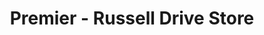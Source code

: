 ---
title: "Premier - Russell Drive Store"
url: /newport/premier-russell-drive-store/
shop: convenience
---